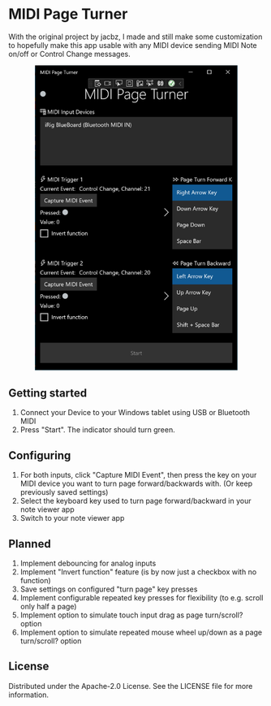 # MIDI Page Turner

With the original project by jacbz, 
I made and still make some customization to hopefully make this app usable with any MIDI device sending MIDI Note on/off or Control Change messages.
<p align="center">
  <img src="https://github.com/Davdavttm/MidiPageTurner/blob/master/app_overview.png?raw=true" width="400px"/>
</p>

## Getting started

1. Connect your Device to your Windows tablet using USB or Bluetooth MIDI
2. Press "Start". The indicator should turn green.

## Configuring

1. For both inputs, click "Capture MIDI Event", then press the key on your MIDI device you want to turn page forward/backwards with. (Or keep previously saved settings)
2. Select the keyboard key used to turn page forward/backward in your note viewer app
3. Switch to your note viewer app

## Planned

1. Implement debouncing for analog inputs
2. Implement "Invert function" feature (is by now just a checkbox with no function)
2. Save settings on configured "turn page" key presses
3. Implement configurable repeated key presses for flexibility (to e.g. scroll only half a page)
4. Implement option to simulate touch input drag as page turn/scroll? option
5. Implement option to simulate repeated mouse wheel up/down as a page turn/scroll? option

## License

Distributed under the Apache-2.0 License. See the LICENSE file for more information.